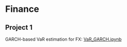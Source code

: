 # Finance
## Project 1
GARCH-based VaR estimation for FX: [VaR_GARCH.ipynb](https://github.com/lionelsaxer/Finance/blob/main/VaR_GARCH.ipynb)
